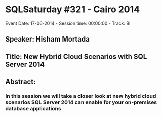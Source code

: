 # SQLSaturday #321 - Cairo 2014
Event Date: 17-06-2014 - Session time: 00:00:00 - Track: BI
## Speaker: Hisham Mortada
## Title: New Hybrid Cloud Scenarios with SQL Server 2014
## Abstract:
### In this session we will take a closer look at new hybrid cloud scenarios SQL Server 2014 can enable for your on-premises database applications

